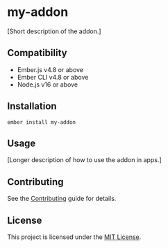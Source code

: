 # my-addon

[Short description of the addon.]


## Compatibility

* Ember.js v4.8 or above
* Ember CLI v4.8 or above
* Node.js v16 or above


## Installation

```
ember install my-addon
```


## Usage

[Longer description of how to use the addon in apps.]


## Contributing

See the [Contributing](CONTRIBUTING.md) guide for details.


## License

This project is licensed under the [MIT License](LICENSE.md).
